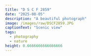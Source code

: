 ```yaml
---
title: "D S C F 2859"
date: "2025-08-05"
description: "A beautiful photograph"
image: /images/raw/DSCF2859.JPG
captionText: "Scenic view"
tags:
  - photography
  - nature
height: 0.6666666666666666
---
```

